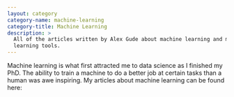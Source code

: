 ```yaml
---
layout: category
category-name: machine-learning
category-title: Machine Learning
description: >
  All of the articles written by Alex Gude about machine learning and machine
  learning tools.
---
```


Machine learning is what first attracted me to data science as I finished my
PhD. The ability to train a machine to do a better job at certain tasks than a
human was awe inspiring. My articles about machine learning can be found here:
